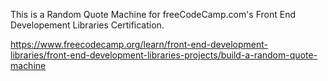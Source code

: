This is a Random Quote Machine for freeCodeCamp.com's Front End Developement Libraries Certification.

https://www.freecodecamp.org/learn/front-end-development-libraries/front-end-development-libraries-projects/build-a-random-quote-machine

